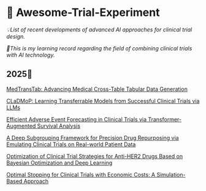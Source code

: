 # 💊 Awesome-Trial-Experiment
*💡List of recent developments of advanced AI approaches for clinical trial design.*  

*🫶This is my learning record regarding the field of combining clinical trials with AI technology.*    

## 2025📅
[MedTransTab: Advancing Medical Cross-Table Tabular Data Generation](https://dl.acm.org/doi/abs/10.1145/3701551.3703501)

[CLaDMoP: Learning Transferrable Models from Successful Clinical Trials via LLMs](https://dl.acm.org/doi/10.1145/3711896.3736879)


[Efficient Adverse Event Forecasting in Clinical Trials via Transformer-Augmented Survival Analysis](https://dl.acm.org/doi/10.1145/3747357.3747371)

[A Deep Subgrouping Framework for Precision Drug Repurposing via Emulating Clinical Trials on Real-world Patient Data](https://dl.acm.org/doi/10.1145/3690624.3709418)

[Optimization of Clinical Trial Strategies for Anti-HER2 Drugs Based on Bayesian Optimization and Deep Learning](https://dl.acm.org/doi/10.1145/3724979.3725006)

[Optimal Stopping for Clinical Trials with Economic Costs: A Simulation-Based Approach](https://dl.acm.org/doi/10.5555/3712729.3713000)
